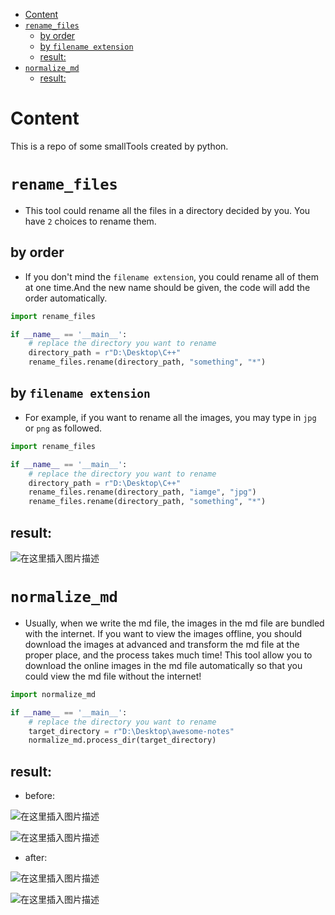 ﻿<!-- TOC -->
* [Content](#content)
* [`rename_files`](#rename_files)
  * [by order](#by-order)
  * [by `filename extension`](#by-filename-extension)
  * [result:](#result-)
* [`normalize_md`](#normalize_md)
  * [result:](#result-)
<!-- TOC -->
# Content
This is a repo of some smallTools created by python.

# `rename_files`
- This tool could rename all the files in a directory decided by you. You have `2` choices to rename them.
## by order
- If you don't mind the `filename extension`, you could rename all of them at one time.And the new name should be given, the code will add the order automatically.

```python
import rename_files

if __name__ == '__main__':
    # replace the directory you want to rename
    directory_path = r"D:\Desktop\C++"
    rename_files.rename(directory_path, "something", "*")
```

## by `filename extension`
- For example, if you want to rename all the images, you may type in `jpg` or `png` as followed.

```python
import rename_files

if __name__ == '__main__':
    # replace the directory you want to rename
    directory_path = r"D:\Desktop\C++"
    rename_files.rename(directory_path, "iamge", "jpg")
    rename_files.rename(directory_path, "something", "*")
```

## result:

![在这里插入图片描述](res/imgRes/2023-11-16-120758.png)

# `normalize_md`
- Usually, when we write the md file, the images in the md file are bundled with the internet. If you want to view the images offline, you should download the images at advanced and transform the md file at the proper place, and the process takes much time! This tool allow you to download the online images in the md file automatically so that you could view the md file without the internet!
```python
import normalize_md

if __name__ == '__main__':
    # replace the directory you want to rename
    target_directory = r"D:\Desktop\awesome-notes"
    normalize_md.process_dir(target_directory)
```
## result:
- before:

![在这里插入图片描述](res/imgRes/2023-11-16-121919.png)

![在这里插入图片描述](res/imgRes/2023-11-16-122550.png)

- after:

![在这里插入图片描述](res/imgRes/2023-11-16-121942.png)

![在这里插入图片描述](res/imgRes/2023-11-16-121930.png)

